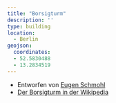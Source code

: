 ```yaml
---
title: "Borsigturm"
description: ''
type: building
location:
  - Berlin
geojson:
  coordinates:
  - 52.5830488
  - 13.2834519
---
```


* Entworfen von [Eugen Schmohl](/tags/Eugen-Schmohl)
* [Der Borsigturm in der Wikipedia](https://de.wikipedia.org/wiki/Borsig_(Unternehmen)#Der_Borsigturm)
